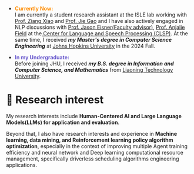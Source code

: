 
- <span style="color:#FF8C00; font-weight: bold;"> Currently Now:</span>\
  I am currently a student research assistant at the ISLE lab working with [Prof. Ziang Xiao](https://www.ziangxiao.com/) and [Prof. Jie Gao](https://gaojie058.github.io/) and I have also actively engaged in NLP discussions with [Prof. Jason Eisner(Faculty advisor)](https://www.cs.jhu.edu/~jason/), [Prof. Anjalie Field](https://anjalief.github.io/index.html) at the[ Center for Language and Speech Processing (CLSP)](https://www.clsp.jhu.edu/). At the same time, I received ***my Master's degree in Computer Science Engineering*** at [Johns Hopkins University](https://www.jhu.edu/) in the 2024 Fall.

- <span style=" color:#6A5ACD; font-weight: bold;"> In my Undergraduate: </span>\
  Before joining JHU, I received  ***my B.S. degree in Information and Computer Science, and Mathematics*** from [Liaoning Technology University](https://en.lntu.edu.cn/).
  <!-- During my undergrad study, I spent time at the Institute of Mathematics and Systems Science and the Institute of Machine Learning and Data Mining, where I was advised by [Prof. Wei Liu](https://www.researchgate.net/profile/Wei-Liu-523) and [Prof.Yu Zhang (https://www.researchgate.net/profile/Yu-Zhang-264) working in Multivariate Statistical Analysis, Machine Learning, Reinforcement Learning, Informatics Theory, Numerical Analysis, and Math Modeling and Optimization Algorithms field.-->
# 🤔 Research interest
My research interests include **Human-Centered AI and Large Language Models(LLMs) for application and evaluation**.
<!-- 这里是注释内容，不会在页面上显示 
Specifically, my research consists of two main areas :

- 1️⃣ My first area focuses on **Large Language Models(LLMs) for reasoning in interaction language environments**, particularly interested in building new that automatically build virtual worlds and virtual agents, I explore how **[Text-based Virtual Environments](https://www.textgames.org/)** can be used as a modern framework for evaluating and benchmarking LLM/LLM for Agent reasoning, code generation, and decision-making abilities through multiple text game task-oriented interaction.

- 2️⃣ My second area focuses on **human-centered and LLMs Collaboration to support data annotation and Analysis**. I explore combining qualitative and quantitative methods to design better data curation processes. In my view, this work is very important for current data and future synthetic data input for LLMs pretraining and fine-tuning process, that work can be worthwhile for the rise of more and more domain-specific LLMs in the future and support the before-pretraining data become a key factor in ensuring model reliability and alignment with human needs.
-->
Beyond that, I also have research interests and experience in **Machine learning, data mining, and Reinforcement learning policy algorithm optimization**, especially in the context of improving multiple Agent training efficiency and neural network and Deep learning computational resource management, specifically driverless scheduling algorithms engineering applications.
